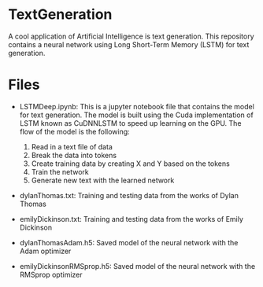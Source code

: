 # TextGeneration

A cool application of Artificial Intelligence is text generation. This repository contains a neural network using
Long Short-Term Memory (LSTM) for text generation. 

# Files
- LSTMDeep.ipynb: This is a jupyter notebook file that contains the model for text generation. 
The model is built using the Cuda implementation of LSTM known as CuDNNLSTM to speed up learning on the GPU. 
The flow of the model is the following:
  1. Read in a text file of data
  2. Break the data into tokens
  3. Create training data by creating X and Y based on the tokens
  4. Train the network 
  5. Generate new text with the learned network 
  
- dylanThomas.txt: Training and testing data from the works of Dylan Thomas 
- emilyDickinson.txt: Training and testing data from the works of Emily Dickinson
- dylanThomasAdam.h5: Saved model of the neural network with the Adam optimizer
- emilyDickinsonRMSprop.h5: Saved model of the neural network with the RMSprop optimizer
